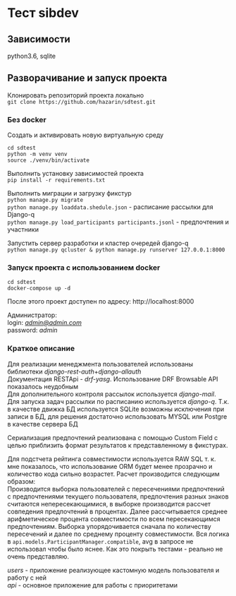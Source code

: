 # Тест sibdev
## Зависимости
python3.6, sqlite 

## Разворачивание и запуск проекта
Клонировать репозиторий проекта локально  
`git clone https://github.com/hazarin/sdtest.git` 

### Без docker
Создать и активировать новую виртуальную среду 
```
cd sdtest
python -m venv venv
source ./venv/bin/activate
```

Выполнить установку зависимостей проекта  
`pip install -r requirements.txt`  

Выполнить миграции и загрузку фикстур  
`python manage.py migrate`  
`python manage.py loaddata.shedule.json` - расписание рассылки для Django-q  
`python manage.py load_participants participants.jsonl` - предпочтения и участники  

Запустить сервер разработки и кластер очередей django-q  
`python manage.py qcluster & python manage.py runserver 127.0.0.1:8000`

### Запуск проекта с использованием docker
```
cd sdtest
docker-compose up -d
```

После этого проект доступен по адресу: http://localhost:8000  

Администратор:  
login: *admin@admin.com*  
password: *admin*  

### Краткое описание
Для реализации менеджмента пользователей использованы библиотеки *django-rest-auth*+*django-allauth*  
Документация RESTApi - *drf-yasg*. Использование DRF Browsable API показалось неудобным  
Для дополнительного контроля рассылок используется *django-mail*. Для запуска задач рассылки по расписанию используется
*django-q*. Т.к. в качестве движка БД используется SQLite возможны исключения при записи в БД, для решения достаточно
использовать MYSQL или Postgre в качестве сервера БД

Сериализация предпочтений реализована с помощью Custom Field с целью приблизить формат результатов к представленному в 
фикстурах.

Для подстчета рейтинга совместимости используется RAW SQL т. к. мне показалось, что использование ORM будет менее 
прозрачно и количество кода сильно возрастет. Расчет производится следующим образом:  
Производится выборка пользователей с пересечениями предпочтений с предпочтениями текущего пользователя, предпочтения 
разных знаков считаются непересекающимися, в выборке производится рассчет совпедения предпочтений в процентах. Далее
рассчитывается среднее арифметическое процента совместимости по всем пересекающимся предпочтениям. Выборка 
упорядочивается сначала по количеству пересечений и далее по среднему проценту совместимости. Вся логика в
`api.models.ParticipantManager.compatible`, avg в запросе не использовал чтобы было яснее.
Как это покрыть тестами - реально не очень представляю.

*users* - приложение реализующее кастомную модель пользователя и работу с ней  
*api* - основное приложение для работы с приоритетами

